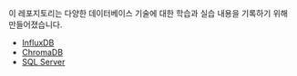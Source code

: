 이 레포지토리는 다양한 데이터베이스 기술에 대한 학습과 실습 내용을 기록하기 위해 만들어졌습니다.

- [InfluxDB](./time-series/influxdb/)
- [ChromaDB](./vector/chroma/)
- [SQL Server](./relational/sqlserver/)
